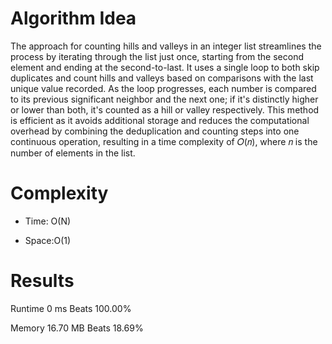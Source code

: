 # Algorithm Idea

The approach for counting hills and valleys in an integer list streamlines the process by iterating through the list just once, starting from the second element and ending at the second-to-last. It uses a single loop to both skip duplicates and count hills and valleys based on comparisons with the last unique value recorded. As the loop progresses, each number is compared to its previous significant neighbor and the next one; if it's distinctly higher or lower than both, it's counted as a hill or valley respectively. This method is efficient as it avoids additional storage and reduces the computational overhead by combining the deduplication and counting steps into one continuous operation, resulting in a time complexity of 
𝑂(𝑛), where 𝑛 is the number of elements in the list.

# Complexity

- Time: O(N)

- Space:O(1)

# Results

Runtime
0
ms
Beats
100.00%

Memory
16.70
MB
Beats
18.69%